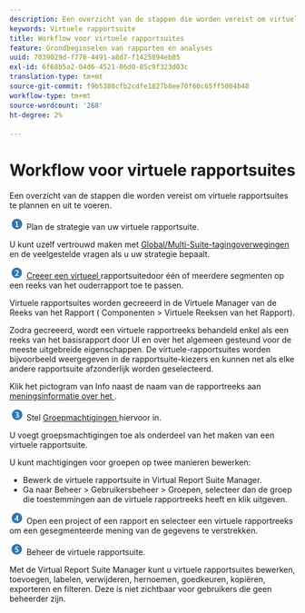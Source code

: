 ```yaml
---
description: Een overzicht van de stappen die worden vereist om virtuele rapportsuites te plannen en uit te voeren.
keywords: Virtuele rapportsuite
title: Workflow voor virtuele rapportsuites
feature: Grondbeginselen van rapporten en analyses
uuid: 7039029d-f776-4491-a8d7-f1425894eb85
exl-id: 6f68b5a2-04d6-4521-86d0-85c9f323d03c
translation-type: tm+mt
source-git-commit: f9b5380cfb2cdfe1827b8ee70f60c65ff5004b48
workflow-type: tm+mt
source-wordcount: '268'
ht-degree: 2%

---
```


# Workflow voor virtuele rapportsuites

Een overzicht van de stappen die worden vereist om virtuele rapportsuites te plannen en uit te voeren.

![](assets/step1_icon.png) Plan de strategie van uw virtuele rapportsuite.

U kunt uzelf vertrouwd maken met [Global/Multi-Suite-tagingoverwegingen](/help/components/vrs/vrs-considerations.md) en de veelgestelde vragen als u uw strategie bepaalt.

![](assets/step2_icon.png) [Creeer een virtueel ](/help/components/vrs/c-workflow-vrs/vrs-create.md) rapportsuitedoor één of meerdere segmenten op een reeks van het ouderrapport toe te passen.

Virtuele rapportsuites worden gecreeerd in de Virtuele Manager van de Reeks van het Rapport ( Componenten > Virtuele Reeksen van het Rapport).

Zodra gecreeerd, wordt een virtuele rapportreeks behandeld enkel als een reeks van het basisrapport door UI en over het algemeen gesteund voor de meeste uitgebreide eigenschappen. De virtuele-rapportsuites worden bijvoorbeeld weergegeven in de rapportsuite-kiezers en kunnen net als elke andere rapportsuite afzonderlijk worden geselecteerd.

Klik het pictogram van Info naast de naam van de rapportreeks aan [meningsinformatie over het ](/help/components/vrs/c-workflow-vrs/vrs-view.md).

![](assets/step3_icon.png) Stel  [Groepmachtigingen ](/help/components/vrs/c-workflow-vrs/vrs-create.md) hiervoor in.

U voegt groepsmachtigingen toe als onderdeel van het maken van een virtuele rapportsuite.

U kunt machtigingen voor groepen op twee manieren bewerken:

* Bewerk de virtuele rapportsuite in Virtual Report Suite Manager.
* Ga naar Beheer > Gebruikersbeheer > Groepen, selecteer dan de groep die toestemmingen aan de virtuele rapportreeks heeft en klik uitgeven.

![](assets/step4_icon.png) Open een project of een rapport en selecteer een virtuele rapportreeks om een gesegmenteerde mening van de gegevens te verstrekken.

![](assets/step5_icon.png) [](/help/components/vrs/c-workflow-vrs/vrs-manage.md) Beheer de virtuele rapportsuite.

Met de Virtual Report Suite Manager kunt u virtuele rapportsuites bewerken, toevoegen, labelen, verwijderen, hernoemen, goedkeuren, kopiëren, exporteren en filteren. Deze is niet zichtbaar voor gebruikers die geen beheerder zijn.
